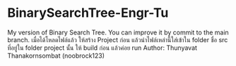 # BinarySearchTree-Engr-Tu
My version of Binary Search Tree. You can improve it by commit to the main branch.
เมื่อได้โหลดไฟล์แล้ว ให้สร้าง Project ก่อน แล้วนำไฟล์เหล่านี้ใส่เข้าใน folder ชื่อ src ที่อยู่ใน folder project นั้น
ให้ build ก่อน แล้วค่อย run
Author: Thunyavat Thanakornsombat (noobrock123)
